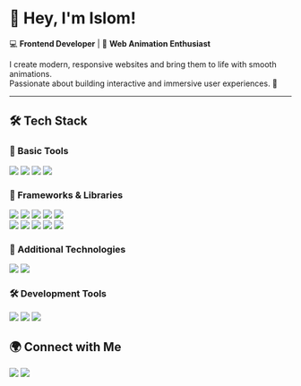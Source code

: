 <!-- 🎨 БАННЕР -->


# 👋 Hey, I'm Islom!  
💻 **Frontend Developer** | 🎨 **Web Animation Enthusiast**  

I create modern, responsive websites and bring them to life with smooth animations.  
Passionate about building interactive and immersive user experiences. 🚀  

---

## 🛠 **Tech Stack**
### 🔹 Basic Tools  
<img src="https://img.shields.io/badge/HTML-%23E44D26.svg?logo=html5&logoColor=white&style=for-the-badge"/>  <img src="https://img.shields.io/badge/CSS-1572B6?logo=css3&logoColor=fff&style=for-the-badge"/>  <img src="https://img.shields.io/badge/Sass-CC6699?logo=sass&logoColor=fff&style=for-the-badge"/>  <img src="https://img.shields.io/badge/JavaScript-F7DF1E?logo=javascript&logoColor=000&style=for-the-badge"/>  

### 🚀 Frameworks & Libraries  
<img src="https://img.shields.io/badge/React-%2320232a.svg?logo=react&logoColor=%2361DAFB&style=for-the-badge"/>  <img src="https://img.shields.io/badge/Three.js-000?logo=threedotjs&logoColor=fff&style=for-the-badge"/>  <img src="https://img.shields.io/badge/Swiper.js-6332F6?logo=swiper&logoColor=fff&style=for-the-badge"/>  <img src="https://custom-icon-badges.demolab.com/badge/Gsap-000.svg?logo=gsap&logoColor=&style=for-the-badge"/>  <img src="https://custom-icon-badges.demolab.com/badge/Fancyapps-white.svg?logo=fancybox&logoColor=&style=for-the-badge"/>  
<img src="https://custom-icon-badges.demolab.com/badge/Photo Sphere Viewer-039be5.svg?logo=photo-sphere-viewer&logoColor=&style=for-the-badge"/>  <img src="https://img.shields.io/badge/Tailwind%20CSS-%2338B2AC.svg?logo=tailwind-css&logoColor=white&style=for-the-badge"/>  <img src="https://img.shields.io/badge/Bootstrap-7952B3?logo=bootstrap&logoColor=fff&style=for-the-badge"/>  <img src="https://img.shields.io/badge/UIkit-2396F3?logo=UIkit&logoColor=fff&style=for-the-badge"/>  <img src="https://custom-icon-badges.demolab.com/badge/Preline%20UI-black.svg?logo=preline-ui&logoColor=&style=for-the-badge"/>  

### 🔧 Additional Technologies  
<img src="https://img.shields.io/badge/Gulp-000?logo=gulp&logoColor=CF4647&style=for-the-badge"/>  <img src="https://img.shields.io/badge/WordPress-%2321759B.svg?logo=wordpress&logoColor=white&style=for-the-badge"/>  

### 🛠 Development Tools  
<img src="https://custom-icon-badges.demolab.com/badge/Visual%20Studio-5C2D91.svg?&logo=visual-studio&logoColor=white&style=for-the-badge"/>  <img src="https://img.shields.io/badge/WebStorm-000?logo=webstorm&logoColor=fff&style=for-the-badge"/>  <img src="https://img.shields.io/badge/Figma-F24E1E?logo=figma&logoColor=white&style=for-the-badge"/>  

## 🌍 **Connect with Me**
  <a href="https://www.linkedin.com/in/islomkarimov/"><img src="https://custom-icon-badges.demolab.com/badge/LinkedIn-0A66C2?logo=linkedin-white&logoColor=fff&style=for-the-badge" /></a>
  <a href="https://t.me/ryuujjii"><img src="https://img.shields.io/badge/Telegram-2CA5E0?logo=telegram&logoColor=white&style=for-the-badge" /></a>
